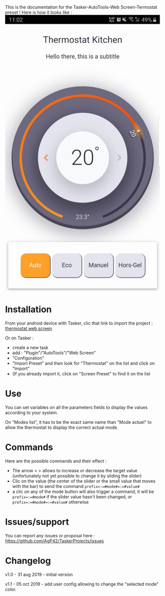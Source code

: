 This is the documentation for the Tasker-AutoTools-Web Screen-Termostat preset !
Here is how it looks like :
![](https://raw.githubusercontent.com/AgP42/TaskerProjects/master/AutoTools%20Web%20Screen/thermostat/images/thermostat.jpg)

# Installation

From your android device with Tasker, clic that link to import the project : [thermostat web screen](https://autotoolsjoaomgcd.appspot.com/_ah/api/webscreens/v1/screens/thermostat)

Or on Tasker :

- create a new task 
- add : "Plugin"/"AutoTools"/"Web Screen"
- "Configuration"
- "Import Preset" and then look for "Thermostat" on the list and click on "Import"
- (If you already import it, click on "Screen Preset" to find it on the list

# Use

You can set variables on all the parameters fields to display the values according to your system. 

On "Modes list", it has to be the exact same name than "Mode actuel" to allow the thermostat to display the correct actual mode. 

# Commands

Here are the possible commands and their effect :

- The arrow < > allows to increase or decrease the target value (unfortunately not yet possible to change it by sliding the slider)
- Clic on the value (the center of the slider or the small value that moves with the bar) to send the command `prefix=:=#mode#=:=#value#`
- a clic on any of the mode button will also trigger a command, it will be `prefix=:=#mode#` if the slider value hasn't been changed, or `prefix=:=#mode#=:=#value#` otherwise

# Issues/support

You can report any issues or proposal here : 
https://github.com/AgP42/TaskerProjects/issues

# Changelog

v1.0 - 31 aug 2019 - initial version

v1.1 - 05 oct 2019 - add user config allowing to change the "selected mode" color.
